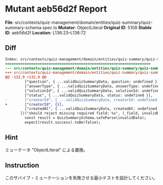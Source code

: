 # Mutant aeb56d2f Report

**File**: src/contexts/quiz-management/domain/entities/quiz-summary/quiz-summary-schema.spec.ts
**Mutator**: ObjectLiteral
**Original ID**: 5108
**Stable ID**: aeb56d2f
**Location**: L136:23–L136:72

## Diff

```diff
Index: src/contexts/quiz-management/domain/entities/quiz-summary/quiz-summary-schema.spec.ts
===================================================================
--- src/contexts/quiz-management/domain/entities/quiz-summary/quiz-summary-schema.spec.ts	original
+++ src/contexts/quiz-management/domain/entities/quiz-summary/quiz-summary-schema.spec.ts	mutated #5108
@@ -132,9 +132,9 @@
         ["question", { ...validQuizSummaryData, question: undefined }],
         ["answerType", { ...validQuizSummaryData, answerType: undefined }],
         ["solutionId", { ...validQuizSummaryData, solutionId: undefined }],
         ["status", { ...validQuizSummaryData, status: undefined }],
-        ["creatorId", { ...validQuizSummaryData, creatorId: undefined }],
+        ["creatorId", {}],
         ["createdAt", { ...validQuizSummaryData, createdAt: undefined }],
       ])("should reject missing required field: %s", (_field, invalidData) => {
         const result = QuizSummarySchema.safeParse(invalidData);
         expect(result.success).toBe(false);
```

## Hint

ミューテータ "ObjectLiteral" による置換。

## Instruction

このサバイブ・ミューテーションを失敗させる最小テストを設計してください。
